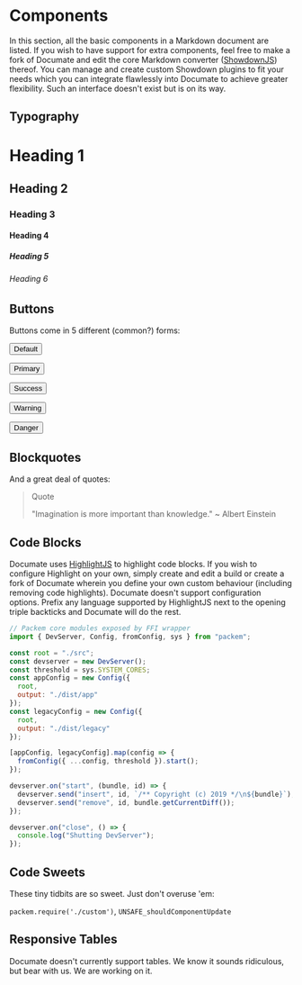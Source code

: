 # Components

In this section, all the basic components in a Markdown document are listed. If you wish to have support
for extra components, feel free to make a fork of Documate and edit the core Markdown converter ([ShowdownJS](http://showdownjs.com/)) thereof. You can manage and create custom Showdown plugins to fit your needs which you can integrate flawlessly into Documate to achieve greater flexibility. Such an interface doesn't exist but is on its way.

## Typography

# Heading 1

## Heading 2

### Heading 3

#### Heading 4

##### Heading 5

###### Heading 6

## Buttons

Buttons come in 5 different (common?) forms:

<button>Default</button>

<button class="primary">Primary</button>

<button class="success">Success</button>

<button class="warning">Warning</button>

<button class="danger">Danger</button>

## Blockquotes

And a great deal of quotes:

> Quote
>
> "Imagination is more important than knowledge."
> ~ Albert Einstein

## Code Blocks

Documate uses [HighlightJS](https://highlightjs.org) to highlight code blocks. If you wish to configure Highlight on your own, simply create and edit a build or create a fork of Documate wherein you define your own custom behaviour (including removing code highlights). Documate doesn't support configuration options. Prefix any language supported by HighlightJS next to the opening triple backticks and Documate will do the rest.

```javascript
// Packem core modules exposed by FFI wrapper
import { DevServer, Config, fromConfig, sys } from "packem";

const root = "./src";
const devserver = new DevServer();
const threshold = sys.SYSTEM_CORES;
const appConfig = new Config({
  root,
  output: "./dist/app"
});
const legacyConfig = new Config({
  root,
  output: "./dist/legacy"
});

[appConfig, legacyConfig].map(config => {
  fromConfig({ ...config, threshold }).start();
});

devserver.on("start", (bundle, id) => {
  devserver.send("insert", id, `/** Copyright (c) 2019 */\n${bundle}`);
  devserver.send("remove", id, bundle.getCurrentDiff());
});

devserver.on("close", () => {
  console.log("Shutting DevServer");
});
```

## Code Sweets

These tiny tidbits are so sweet. Just don't overuse 'em:

`packem.require('./custom')`, `UNSAFE_shouldComponentUpdate`

## Responsive Tables

Documate doesn't currently support tables. We know it sounds ridiculous, but bear with us. We are
working on it.
